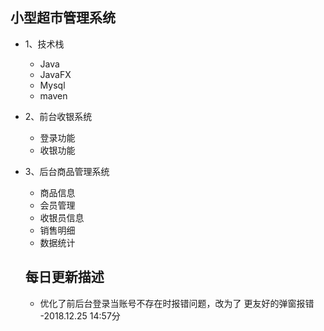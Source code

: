 ## 小型超市管理系统

- 1、技术栈
  
    - Java
    - JavaFX
    - Mysql
    - maven
 - 2、前台收银系统
    
    - 登录功能
    - 收银功能
    
 - 3、后台商品管理系统
 
     - 商品信息
     - 会员管理
     - 收银员信息
     - 销售明细
     - 数据统计
     ## 每日更新描述
     - 优化了前后台登录当账号不存在时报错问题，改为了
     更友好的弹窗报错 -2018.12.25  14:57分